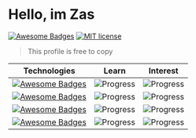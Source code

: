 

# Hello, im Zas

[![Awesome Badges](https://img.shields.io/badge/by-zastrich-red.svg)](https://code200.com.br/) [![MIT license](https://img.shields.io/badge/License-MIT-blue.svg)](https://lbesson.mit-license.org/)

> This profile is free to copy

| Technologies | Learn | Interest |
|--|--|--|
| [![Awesome Badges](https://img.shields.io/badge/Javascript%20-666.svg?logo=JavaScript)](https://www.javascript.com/) | ![Progress](https://progress-bar.dev/97/) | ![Progress](https://progress-bar.dev/300) |
| [![Awesome Badges](https://img.shields.io/badge/NodeJS%20-666.svg?logo=Node.Js)](https://nodejs.org/) | ![Progress](https://progress-bar.dev/82/) | ![Progress](https://progress-bar.dev/272) |
| [![Awesome Badges](https://img.shields.io/badge/PHP%205.x-c3c3c3.svg?logo=PHP)](https://php.net/)|![Progress](https://progress-bar.dev/94/)| ![Progress](https://progress-bar.dev/60)|
| [![Awesome Badges](https://img.shields.io/badge/PHP%207.x-c3c3c3.svg?logo=PHP)](https://php.net/)|![Progress](https://progress-bar.dev/71/)| ![Progress](https://progress-bar.dev/60)|
